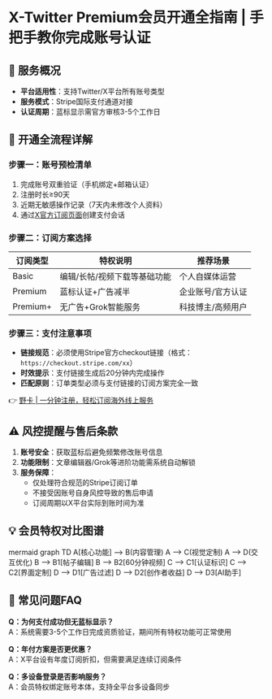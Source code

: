# X-Twitter Premium会员开通全指南 | 手把手教你完成账号认证

## 🚀 服务概况
- **平台适用性**：支持Twitter/X平台所有账号类型
- **服务模式**：Stripe国际支付通道对接
- **认证周期**：蓝标显示需官方审核3-5个工作日

## 📝 开通全流程详解

### 步骤一：账号预检清单
1. 完成账号双重验证（手机绑定+邮箱认证）
2. 注册时长≥90天
3. 近期无敏感操作记录（7天内未修改个人资料）
4. 通过[X官方订阅页面](https://x.com/i/premium_sign_up)创建支付会话

### 步骤二：订阅方案选择
| 订阅类型       | 特权说明                      | 推荐场景           |
|----------------|-----------------------------|--------------------|
| Basic         | 编辑/长帖/视频下载等基础功能 | 个人自媒体运营     |
| Premium       | 蓝标认证+广告减半           | 企业账号/官方认证  |
| Premium+      | 无广告+Grok智能服务         | 科技博主/高频用户 |

### 步骤三：支付注意事项
- **链接规范**：必须使用Stripe官方checkout链接（格式：`https://checkout.stripe.com/xx`）
- **时效提示**：支付链接生成后20分钟内完成操作
- **匹配原则**：订单类型必须与支付链接的订阅方案完全一致

👉 [野卡 | 一分钟注册，轻松订阅海外线上服务](https://bbtdd.com/yeka)

## ⚠️ 风控提醒与售后条款
1. **账号安全**：获取蓝标后避免频繁修改账号信息
2. **功能限制**：文章编辑器/Grok等进阶功能需系统自动解锁
3. **服务保障**：
   - 仅处理符合规范的Stripe订阅订单
   - 不接受因账号自身风控导致的售后申请
   - 订阅周期以X平台实际到账时间为准

## 💡 会员特权对比图谱
mermaid
graph TD
    A[核心功能] --> B(内容管理)
    A --> C(视觉定制)
    A --> D(交互优化)
    B --> B1[帖子编辑]
    B --> B2[60分钟视频]
    C --> C1[认证标识]
    C --> C2[界面定制]
    D --> D1[广告过滤]
    D --> D2[创作者收益]
    D --> D3[AI助手]


## 📌 常见问题FAQ
**Q：为何支付成功但无蓝标显示？**  
A：系统需要3-5个工作日完成资质验证，期间所有特权功能可正常使用

**Q：年付方案是否更优惠？**  
A：X平台设有年度订阅折扣，但需要满足连续订阅条件

**Q：多设备登录是否影响服务？**  
A：会员特权绑定账号本体，支持全平台多设备同步